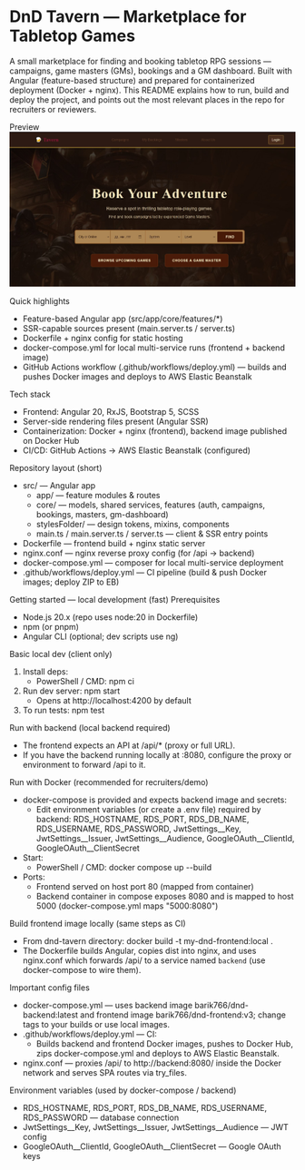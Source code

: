 # DnD Tavern — Marketplace for Tabletop Games

A small marketplace for finding and booking tabletop RPG sessions — campaigns, game masters (GMs), bookings and a GM dashboard. Built with Angular (feature-based structure) and prepared for containerized deployment (Docker + nginx). This README explains how to run, build and deploy the project, and points out the most relevant places in the repo for recruiters or reviewers.

 Preview
![alt text](Screenshot_1.jpg)

Quick highlights
- Feature-based Angular app (src/app/core/features/*)
- SSR-capable sources present (main.server.ts / server.ts)
- Dockerfile + nginx config for static hosting
- docker-compose.yml for local multi-service runs (frontend + backend image)
- GitHub Actions workflow (.github/workflows/deploy.yml) — builds and pushes Docker images and deploys to AWS Elastic Beanstalk

Tech stack
- Frontend: Angular 20, RxJS, Bootstrap 5, SCSS
- Server-side rendering files present (Angular SSR)
- Containerization: Docker + nginx (frontend), backend image published on Docker Hub
- CI/CD: GitHub Actions → AWS Elastic Beanstalk (configured)

Repository layout (short)
- src/ — Angular app
  - app/ — feature modules & routes
  - core/ — models, shared services, features (auth, campaigns, bookings, masters, gm-dashboard)
  - stylesFolder/ — design tokens, mixins, components
  - main.ts / main.server.ts / server.ts — client & SSR entry points
- Dockerfile — frontend build + nginx static server
- nginx.conf — nginx reverse proxy config (for /api → backend)
- docker-compose.yml — composer for local multi-service deployment
- .github/workflows/deploy.yml — CI pipeline (build & push Docker images; deploy ZIP to EB)

Getting started — local development (fast)
Prerequisites
- Node.js 20.x (repo uses node:20 in Dockerfile)
- npm (or pnpm)
- Angular CLI (optional; dev scripts use ng)

Basic local dev (client only)
1. Install deps:
   - PowerShell / CMD:
     npm ci
2. Run dev server:
     npm start
   - Opens at http://localhost:4200 by default
3. To run tests:
     npm test

Run with backend (local backend required)
- The frontend expects an API at /api/* (proxy or full URL).
- If you have the backend running locally at :8080, configure the proxy or environment to forward /api to it.

Run with Docker (recommended for recruiters/demo)
- docker-compose is provided and expects backend image and secrets:
  - Edit environment variables (or create a .env file) required by backend: RDS_HOSTNAME, RDS_PORT, RDS_DB_NAME, RDS_USERNAME, RDS_PASSWORD, JwtSettings__Key, JwtSettings__Issuer, JwtSettings__Audience, GoogleOAuth__ClientId, GoogleOAuth__ClientSecret
- Start:
  - PowerShell / CMD:
    docker compose up --build
- Ports:
  - Frontend served on host port 80 (mapped from container)
  - Backend container in compose exposes 8080 and is mapped to host 5000 (docker-compose.yml maps "5000:8080")

Build frontend image locally (same steps as CI)
- From dnd-tavern directory:
  docker build -t my-dnd-frontend:local .
- The Dockerfile builds Angular, copies dist into nginx, and uses nginx.conf which forwards /api/ to a service named `backend` (use docker-compose to wire them).

Important config files
- docker-compose.yml — uses backend image barik766/dnd-backend:latest and frontend image barik766/dnd-frontend:v3; change tags to your builds or use local images.
- .github/workflows/deploy.yml — CI:
  - Builds backend and frontend Docker images, pushes to Docker Hub, zips docker-compose.yml and deploys to AWS Elastic Beanstalk.
- nginx.conf — proxies /api/ to http://backend:8080/ inside the Docker network and serves SPA routes via try_files.

Environment variables (used by docker-compose / backend)
- RDS_HOSTNAME, RDS_PORT, RDS_DB_NAME, RDS_USERNAME, RDS_PASSWORD — database connection
- JwtSettings__Key, JwtSettings__Issuer, JwtSettings__Audience — JWT config
- GoogleOAuth__ClientId, GoogleOAuth__ClientSecret — Google OAuth keys